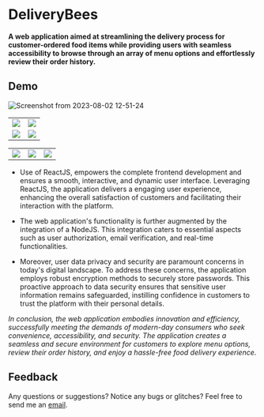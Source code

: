 # DeliveryBees
 
**A web application aimed at streamlining the delivery process for customer-ordered food items while providing users with seamless accessibility to browse through an array of menu options and effortlessly review their order history.**

## Demo
![Screenshot from 2023-08-02 12-51-24](https://github.com/AmbreshKumarSaini/DeliveryBees/assets/92514207/301dc704-13c0-4057-9737-4b86c1faeb1b)
<table>
 <tbody>
  <tr>
   <td>
    <img src="https://github.com/AmbreshKumarSaini/DeliveryBees/assets/92514207/6fdf5f17-6da2-4015-ad20-b0341ef35a01" />
   </td>
   <td>
    <img src="https://github.com/AmbreshKumarSaini/DeliveryBees/assets/92514207/c3623db9-654e-4b91-ac47-d4cc301aa199" />
   </td>
  </tr>
  
   <tr>
   <td>
    <img src="https://github.com/AmbreshKumarSaini/DeliveryBees/assets/92514207/d221e2f8-bfa7-4391-8796-0e400b085ba1" />
   </td>
   <td>
    <img src="https://github.com/AmbreshKumarSaini/DeliveryBees/assets/92514207/416b1b1b-e173-4182-8899-67b6cf256d99" />
   </td>
  </tr>
 </tbody>
</table>

<table>
 <tbody>
  <tr>
   <td>
    <img src="https://github.com/AmbreshKumarSaini/DeliveryBees/assets/92514207/5f385f64-20e7-46d6-b4a0-95bbcd05a442" />
   </td>
   
   <td>
    <img src="https://github.com/AmbreshKumarSaini/DeliveryBees/assets/92514207/9b31361e-6651-4b62-a935-d005528f8568" />
   </td>
   <td>
    <img src="https://github.com/AmbreshKumarSaini/DeliveryBees/assets/92514207/ca3498dd-1232-4711-b408-0ac5259e09bd"/>
   </td>
  </tr>
 </tbody>
</table>


- Use of ReactJS, empowers the complete frontend development and ensures a smooth, interactive, and dynamic user interface. Leveraging ReactJS, the application delivers a engaging user experience, enhancing the overall satisfaction of customers and facilitating their interaction with the platform.

- The web application's functionality is further augmented by the integration of a NodeJS. This integration caters to essential aspects such as user authorization, email verification, and real-time functionalities. 

- Moreover, user data privacy and security are paramount concerns in today's digital landscape. To address these concerns, the application employs robust encryption methods to securely store passwords. This proactive approach to data security ensures that sensitive user information remains safeguarded, instilling confidence in customers to trust the platform with their personal details.

_In conclusion, the web application embodies innovation and efficiency, successfully meeting the demands of modern-day consumers who seek convenience, accessibility, and security. The application creates a seamless and secure environment for customers to explore menu options, review their order history, and enjoy a hassle-free food delivery experience_.

## Feedback
Any questions or suggestions? Notice any bugs or glitches? Feel free to send me an <a href="mailto:sainikumar368@gmail.com">email</a>.
